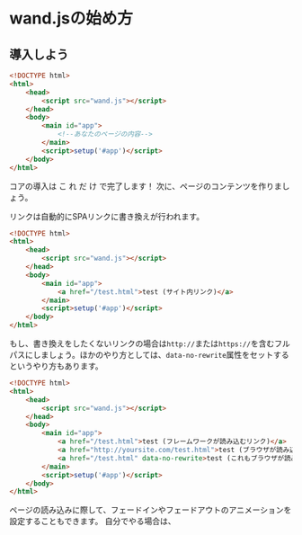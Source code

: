 # wand.jsの始め方

## 導入しよう

```html
<!DOCTYPE html>
<html>
    <head>
        <script src="wand.js"></script>
    </head>
    <body>
        <main id="app">
            <!--あなたのページの内容-->
        </main>
        <script>setup('#app')</script>
    </body>
</html>
```
コアの導入は こ れ だ け で完了します！ 次に、ページのコンテンツを作りましょう。

リンクは自動的にSPAリンクに書き換えが行われます。

```html
<!DOCTYPE html>
<html>
    <head>
        <script src="wand.js"></script>
    </head>
    <body>
        <main id="app">
            <a href="/test.html">test (サイト内リンク)</a>
        </main>
        <script>setup('#app')</script>
    </body>
</html>
```
もし、書き換えをしたくないリンクの場合は`http://`または`https://`を含むフルパスにしましょう。ほかのやり方としては、`data-no-rewrite`属性をセットするというやり方もあります。

```html
<!DOCTYPE html>
<html>
    <head>
        <script src="wand.js"></script>
    </head>
    <body>
        <main id="app">
            <a href="/test.html">test (フレームワークが読み込むリンク)</a>
            <a href="http://yoursite.com/test.html">test (ブラウザが読み込むリンク)</a>
            <a href="/test.html" data-no-rewrite>test (これもブラウザが読み込むリンク)</a>
        </main>
        <script>setup('#app')</script>
    </body>
</html>
```

ページの読み込みに際して、フェードインやフェードアウトのアニメーションを設定することもできます。
自分でやる場合は、